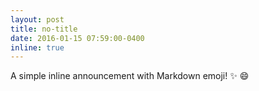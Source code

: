 ```yaml
---
layout: post
title: no-title
date: 2016-01-15 07:59:00-0400
inline: true
---
```


A simple inline announcement with Markdown emoji! :sparkles: :smile:
